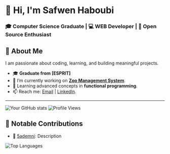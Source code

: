 # 👋 Hi, I'm Safwen Haboubi  
### 🎓 Computer Science Graduate | 💻 WEB Developer | 🌟 Open Source Enthusiast  


## 🌟 About Me  

I am passionate about coding, learning, and building meaningful projects.  

- 🎓 **Graduate from [ESPRIT]**  
- 🔭 I’m currently working on [**Zoo Management System**](https://github.com/safweeen/safwenJAVA-Bar).  
- 🌱 Learning advanced concepts in **functional programming**.  
- 📫 Reach me: [Email](mailto:safwen.haboubi@esprit.tn) | [LinkedIn](https://linkedin.com/in/safwen).  

---
![Your GitHub stats](https://github-readme-stats.vercel.app/api?username=YourUsername&show_icons=true&theme=radical)
![Profile Views](https://komarev.com/ghpvc/?username=YourUsername&color=blue)
## 🚀 Notable Contributions

- 🌟 [5ademni]([(https://github.com/5ademni/projet-web-2A)): Description

![Top Languages](https://github-readme-stats.vercel.app/api/top-langs/?username=YourUsername&layout=compact&theme=radical "JAVA PYTHON")


